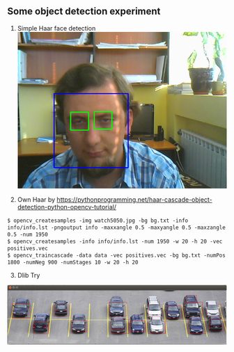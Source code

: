 ## Some object detection experiment

1. Simple Haar face detection
![](./docs/face.png)

2. Own Haar by https://pythonprogramming.net/haar-cascade-object-detection-python-opencv-tutorial/

```
$ opencv_createsamples -img watch5050.jpg -bg bg.txt -info info/info.lst -pngoutput info -maxxangle 0.5 -maxyangle 0.5 -maxzangle 0.5 -num 1950
$ opencv_createsamples -info info/info.lst -num 1950 -w 20 -h 20 -vec positives.vec
$ opencv_traincascade -data data -vec positives.vec -bg bg.txt -numPos 1800 -numNeg 900 -numStages 10 -w 20 -h 20
```
3. Dlib Try

![](./docs/cars.png)
